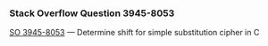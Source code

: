 ### Stack Overflow Question 3945-8053

[SO 3945-8053](https://stackoverflow.com/q/39458053) &mdash;
Determine shift for simple substitution cipher in C
